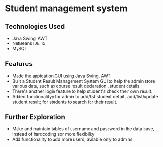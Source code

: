 # Student management system
## Technologies Used
- Java Swing, AWT
- NetBeans IDE 15
- MySQL

## Features
- Made the appication GUI using Java Swing, AWT
- Built a Student Result Management System GUI to help the admin store various data, such as course result declaration , student details
- There's another login feature to help student's check their own result.
- Added functionalityy for admin to add/list student detail , add/list/update student result; for students to search for their result.

## Further Exploration
- Make and maintain tables of username and password in the data base, instead of hardcoding sor more flexibility
- Add functionality to add more users, avilable only to admins.
